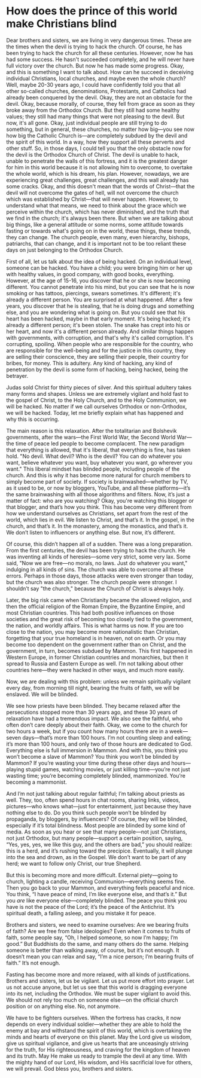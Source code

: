 # How does the prince of this world make Christians blind

Dear brothers and sisters, we are living in very dangerous times. These are the times when the devil is trying to hack the church. Of course, he has been trying to hack the church for all these centuries. However, now he has had some success. He hasn't succeeded completely, and he will never have full victory over the church. But now he has made some progress. Okay, and this is something I want to talk about. How can he succeed in deceiving individual Christians, local churches, and maybe even the whole church? Well, maybe 20-30 years ago, I could have confidently told you that all other so-called churches, denominations, Protestants, and Catholics had already been conquered by the devil. Okay, they are not an obstacle for the devil. Okay, because morally, of course, they fell from grace as soon as they broke away from the Orthodox Church. But they still had some healthy values; they still had many things that were not pleasing to the devil. But now, it's all gone. Okay, just individual people are still trying to do something, but in general, these churches, no matter how big—you see now how big the Catholic Church is—are completely subdued by the devil and the spirit of this world. In a way, how they support all these perverts and other stuff. So, in those days, I could tell you that the only obstacle now for the devil is the Orthodox Church of Christ. The devil is unable to hack, unable to penetrate the walls of this fortress, and it is the greatest danger for him in this world because it is not allowing him to overcome, to overtake the whole world, which is his dream, his plan. However, nowadays, we are experiencing great challenges, great challenges, and this wall already has some cracks. Okay, and this doesn't mean that the words of Christ—that the devil will not overcome the gates of hell, will not overcome the church which was established by Christ—that will never happen. However, to understand what that means, we need to think about the grace which we perceive within the church, which has never diminished, and the truth that we find in the church; it's always been there. But when we are talking about big things, like a general attitude or some norms, some attitude towards fasting or towards what's going on in the world, these things, these trends, they can change. The church people, even many, even hierarchy, bishops, patriarchs, that can change, and it is important not to be too reliant these days on just belonging to the Orthodox Church.

First of all, let us talk about the idea of being hacked. On an individual level, someone can be hacked. You have a child; you were bringing him or her up with healthy values, in good company, with good books, everything. However, at the age of 15-16, you discover that he or she is now becoming different. You cannot penetrate into his mind, but you can see that he is now smoking or has tattoos, piercings, swears sometimes. It's different; it's already a different person. You are surprised at what happened. After a few years, you discover that he is stealing, that he is doing drugs and something else, and you are wondering what is going on. But you could see that his heart has been hacked, maybe in that early moment. It's being hacked; it's already a different person; it's been stolen. The snake has crept into his or her heart, and now it's a different person already. And similar things happen with governments, with corruption, and that's why it's called corruption. It's corrupting, spoiling. When people who are responsible for the country, who are responsible for the well-being and for the justice in this country, they are selling their conscience, they are selling their people, their country for bribes, for money. This is adultery. Any kind of hacking, any kind of penetration by the devil is some form of hacking, being hacked, being the betrayer.

Judas sold Christ for thirty pieces of silver. And this spiritual adultery takes many forms and shapes. Unless we are extremely vigilant and hold fast to the gospel of Christ, to the Holy Church, and to the Holy Communion, we will be hacked. No matter if we call ourselves Orthodox or non-Orthodox, we will be hacked. Today, let me briefly explain what has happened and why this is occurring.  

The main reason is this relaxation. After the totalitarian and Bolshevik governments, after the wars—the First World War, the Second World War—the time of peace led people to become complacent. The new paradigm that everything is allowed, that it's liberal, that everything is fine, has taken hold. "No devil. What devil? Who is the devil? You can do whatever you want, believe whatever you want, buy whatever you want, go wherever you want." This liberal mindset has blinded people, including people of the church. And this is why it has become more natural for church members to simply become part of society. If society is brainwashed—whether by TV, as it used to be, or now by bloggers, YouTube, and all these platforms—it’s the same brainwashing with all those algorithms and filters. Now, it’s just a matter of fact: who are you watching? Okay, you're watching this blogger or that blogger, and that’s how you think. This has become very different from how we understand ourselves as Christians, set apart from the rest of the world, which lies in evil. We listen to Christ, and that’s it. In the gospel, in the church, and that’s it. In the monastery, among the monastics, and that’s it. We don’t listen to influencers or anything else. But now, it’s different.  

Of course, this didn’t happen all of a sudden. There was a long preparation. From the first centuries, the devil has been trying to hack the church. He was inventing all kinds of heresies—some very strict, some very lax. Some said, "Now we are free—no morals, no laws. Just do whatever you want," indulging in all kinds of sins. The church was able to overcome all these errors. Perhaps in those days, those attacks were even stronger than today, but the church was also stronger. The church people were stronger. I shouldn’t say "the church," because the Church of Christ is always holy.  

Later, the big risk came when Christianity became the allowed religion, and then the official religion of the Roman Empire, the Byzantine Empire, and most Christian countries. This had both positive influences on those societies and the great risk of becoming too closely tied to the government, the nation, and worldly affairs. This is what harms us now. If you are too close to the nation, you may become more nationalistic than Christian, forgetting that your true homeland is in heaven, not on earth. Or you may become too dependent on the government rather than on Christ, and the government, in turn, becomes subdued by Mammon. This first happened in Western Europe, in former Christian countries and monarchies, but then it spread to Russia and Eastern Europe as well. I’m not talking about other countries here—they were hacked in other ways, and much more easily.  

Now, we are dealing with this problem: unless we remain spiritually vigilant every day, from morning till night, bearing the fruits of faith, we will be enslaved. We will be blinded.

We see how priests have been blinded. They became relaxed after the persecutions stopped more than 30 years ago, and these 30 years of relaxation have had a tremendous impact. We also see the faithful, who often don’t care deeply about their faith. Okay, we come to the church for two hours a week, but if you count how many hours there are in a week—seven days—that’s more than 100 hours. I’m not counting sleep and eating; it’s more than 100 hours, and only two of those hours are dedicated to God. Everything else is full immersion in Mammon. And with this, you think you won’t become a slave of Mammon? You think you won’t be blinded by Mammon? If you’re wasting your time during these other days and hours—playing stupid games, watching movies, or just killing time—you’re not just wasting time; you’re becoming completely blinded, mammonized. You’re becoming a mammonist.  

And I’m not just talking about regular faithful; I’m talking about priests as well. They, too, often spend hours in chat rooms, sharing links, videos, pictures—who knows what—just for entertainment, just because they have nothing else to do. Do you think such people won’t be blinded by propaganda, by bloggers, by influencers? Of course, they will be blinded, especially if it’s total blindness. Most people are blinded by some kind of media. As soon as you hear or see that many people—not just Christians, not just Orthodox, but many people—support a certain position, saying, “Yes, yes, yes, we like this guy, and the others are bad,” you should realize: this is a herd, and it’s rushing toward the precipice. Eventually, it will plunge into the sea and drown, as in the Gospel. We don’t want to be part of any herd; we want to follow only Christ, our true Shepherd.  

But this is becoming more and more difficult. External piety—going to church, lighting a candle, receiving Communion—everything seems fine. Then you go back to your Mammon, and everything feels peaceful and nice. You think, “I have peace of mind, I’m like everyone else, and that’s it.” But you *are* like everyone else—completely blinded. The peace you think you have is not the peace of the Lord; it’s the peace of the Antichrist. It’s spiritual death, a falling asleep, and you mistake it for peace.  

Brothers and sisters, we need to examine ourselves: Are we bearing fruits of faith? Are we free from false ideologies? Even when it comes to fruits of faith, some people say, “Oh, I helped someone, so now I’m happy; I’m good.” But Buddhists do the same, and many others do the same. Helping someone is better than walking away, of course, but it’s not enough. It doesn’t mean you can relax and say, “I’m a nice person; I’m bearing fruits of faith.” It’s not enough.  

Fasting has become more and more relaxed, with all kinds of justifications. Brothers and sisters, let us be vigilant. Let us put more effort into prayer. Let us not accuse anyone, but let us see that this world is dragging everyone into its net, including the Orthodox. We must be super vigilant to avoid this. We should not rely too much on someone else—on the official church position or on anything else. No, not anymore.

We have to be fighters ourselves. When the fortress has cracks, it now depends on every individual soldier—whether they are able to hold the enemy at bay and withstand the spirit of this world, which is overtaking the minds and hearts of everyone on this planet. May the Lord give us wisdom, give us spiritual vigilance, and give us hearts that are unceasingly striving for the truth, for His righteousness, and craving for the kingdom of heaven and its truth. May He make us ready to trample the devil at any time. With the mighty hand of our Lord, His wisdom, and His sacrificial love for others, we will prevail. God bless you, brothers and sisters.


